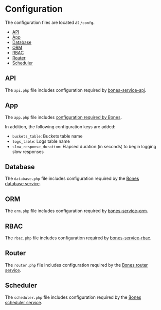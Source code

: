 # Configuration

The configuration files are located at `/confg`.

- [API](#api)
- [App](#app)
- [Database](#database)
- [ORM](#orm)
- [RBAC](#rbac)
- [Router](#router)
- [Scheduler](#scheduler)

## API

The `api.php` file includes configuration required by [bones-service-api](https://github.com/bayfrontmedia/bones-service-api/blob/master/docs/setup.md#configuration).

## App

The `app.php` file includes [configuration required by Bones](https://github.com/bayfrontmedia/bones/blob/master/docs/usage/config.md).

In addition, the following configuration keys are added:

- `buckets_table`: Buckets table name
- `logs_table`: Logs table name
- `slow_response_duration`: Elapsed duration (in seconds) to begin logging slow responses

## Database

The `database.php` file includes configuration required by the [Bones database service](https://github.com/bayfrontmedia/bones/blob/master/docs/services/db.md).

## ORM

The `orm.php` file includes configuration required by [bones-service-orm](https://github.com/bayfrontmedia/bones-service-orm/blob/master/docs/setup.md#configuration).

## RBAC

The `rbac.php` file includes configuration required by [bones-service-rbac](https://github.com/bayfrontmedia/bones-service-rbac/blob/master/docs/setup.md#configuration).

## Router

The `router.php` file includes configuration required by the [Bones router service](https://github.com/bayfrontmedia/bones/blob/master/docs/services/router.md).

## Scheduler

The `scheduler.php` file includes configuration required by the [Bones scheduler service](https://github.com/bayfrontmedia/bones/blob/master/docs/services/scheduler.md).
